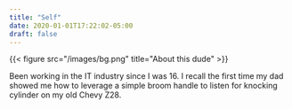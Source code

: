 ```yaml
---
title: "Self"
date: 2020-01-01T17:22:02-05:00
draft: false
---
```

{{< figure src="/images/bg.png"
title="About this dude" >}}

Been working in the IT industry since I was 16. I recall the first time my dad showed me how to leverage a simple broom handle to listen for knocking cylinder on my old Chevy Z28. 

